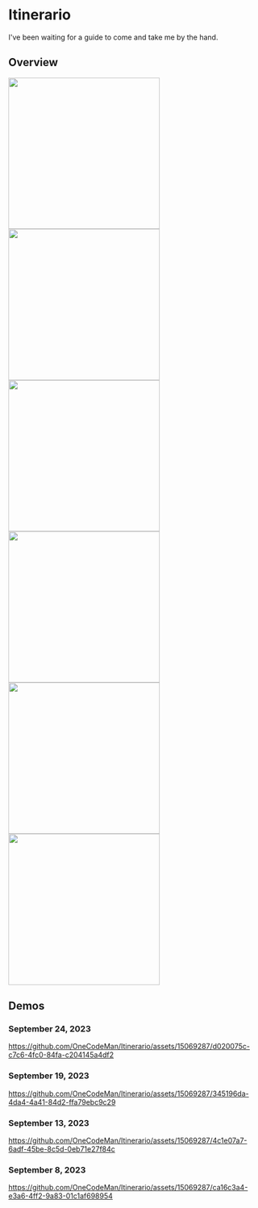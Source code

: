 # Itinerario
I've been waiting for a guide to come and take me by the hand.

## Overview
<p float="left">
  <img src="https://imgur.com/4iCXVE5.png" width="300" />
  <img src="https://imgur.com/QJTdoVg.png" width="300" /> 
  <img src="https://imgur.com/cS2yZ0e.png" width="300" />
  <img src="https://imgur.com/NMgJLHJ.png" width="300" />
  <img src="https://imgur.com/A3VqEvj.png" width="300" />
  <img src="https://imgur.com/XJOjdwI.png" width="300" />
</p>

## Demos

### September 24, 2023
https://github.com/OneCodeMan/Itinerario/assets/15069287/d020075c-c7c6-4fc0-84fa-c204145a4df2

### September 19, 2023
https://github.com/OneCodeMan/Itinerario/assets/15069287/345196da-4da4-4a41-84d2-ffa79ebc9c29

### September 13, 2023
https://github.com/OneCodeMan/Itinerario/assets/15069287/4c1e07a7-6adf-45be-8c5d-0eb71e27f84c

### September 8, 2023
https://github.com/OneCodeMan/Itinerario/assets/15069287/ca16c3a4-e3a6-4ff2-9a83-01c1af698954

